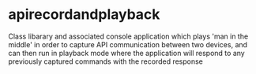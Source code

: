 # apirecordandplayback
Class libarary and associated console application which plays 'man in the middle' in order to capture API communication between two devices, and can then run in playback mode where the application will respond to any previously captured commands with the recorded response
